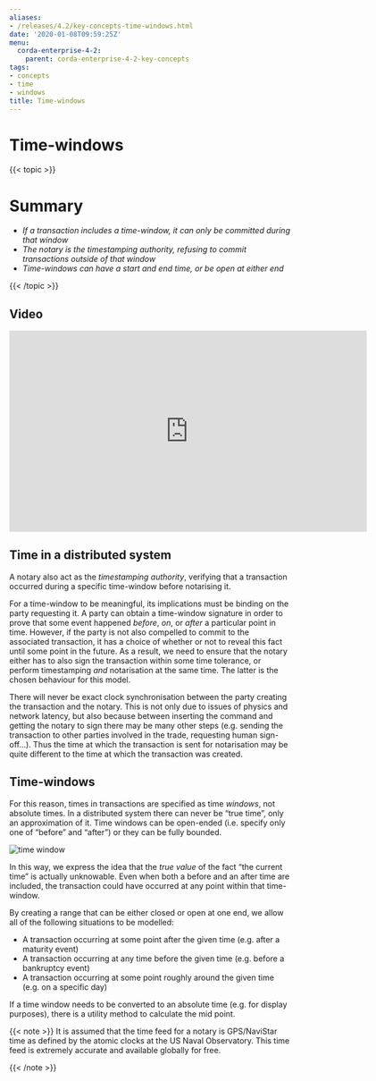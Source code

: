 ```yaml
---
aliases:
- /releases/4.2/key-concepts-time-windows.html
date: '2020-01-08T09:59:25Z'
menu:
  corda-enterprise-4-2:
    parent: corda-enterprise-4-2-key-concepts
tags:
- concepts
- time
- windows
title: Time-windows
---
```



# Time-windows


{{< topic >}}

# Summary


* *If a transaction includes a time-window, it can only be committed during that window*
* *The notary is the timestamping authority, refusing to commit transactions outside of that window*
* *Time-windows can have a start and end time, or be open at either end*


{{< /topic >}}

## Video

<iframe src="https://player.vimeo.com/video/213879314" width="640" height="360" frameborder="0" webkitallowfullscreen="true" mozallowfullscreen="true" allowfullscreen="true"></iframe>


<p></p>


## Time in a distributed system

A notary also act as the *timestamping authority*, verifying that a transaction occurred during a specific time-window
before notarising it.

For a time-window to be meaningful, its implications must be binding on the party requesting it. A party can obtain a
time-window signature in order to prove that some event happened *before*, *on*, or *after* a particular point in time.
However, if the party is not also compelled to commit to the associated transaction, it has a choice of whether or not
to reveal this fact until some point in the future. As a result, we need to ensure that the notary either has to also
sign the transaction within some time tolerance, or perform timestamping *and* notarisation at the same time. The
latter is the chosen behaviour for this model.

There will never be exact clock synchronisation between the party creating the transaction and the notary.
This is not only due to issues of physics and network latency, but also because between inserting the command and
getting the notary to sign there may be many other steps (e.g. sending the transaction to other parties involved in the
trade, requesting human sign-off…). Thus the time at which the transaction is sent for notarisation may be quite
different to the time at which the transaction was created.


## Time-windows

For this reason, times in transactions are specified as time *windows*, not absolute times. In a distributed system
there can never be “true time”, only an approximation of it. Time windows can be open-ended (i.e. specify only one of
“before” and “after”) or they can be fully bounded.

![time window](/en/images/time-window.gif "time window")

In this way, we express the idea that the *true value* of the fact “the current time” is actually unknowable. Even when
both a before and an after time are included, the transaction could have occurred at any point within that time-window.

By creating a range that can be either closed or open at one end, we allow all of the following situations to be
modelled:


* A transaction occurring at some point after the given time (e.g. after a maturity event)
* A transaction occurring at any time before the given time (e.g. before a bankruptcy event)
* A transaction occurring at some point roughly around the given time (e.g. on a specific day)

If a time window needs to be converted to an absolute time (e.g. for display purposes), there is a utility method to
calculate the mid point.

{{< note >}}
It is assumed that the time feed for a notary is GPS/NaviStar time as defined by the atomic
clocks at the US Naval Observatory. This time feed is extremely accurate and available globally for free.

{{< /note >}}
